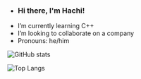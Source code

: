 - ###  Hi there, I'm Hachi!
-  I’m currently learning C++
-  I’m looking to collaborate on a company
-  Pronouns: he/him

![ GitHub stats](https://github-readme-stats.vercel.app/api?username=hachlil&show_icons=false&theme=blue_navy )

![Top Langs](https://github-readme-stats.vercel.app/api/top-langs/?username=hachlil&layout=compact&theme=blue_navy)


